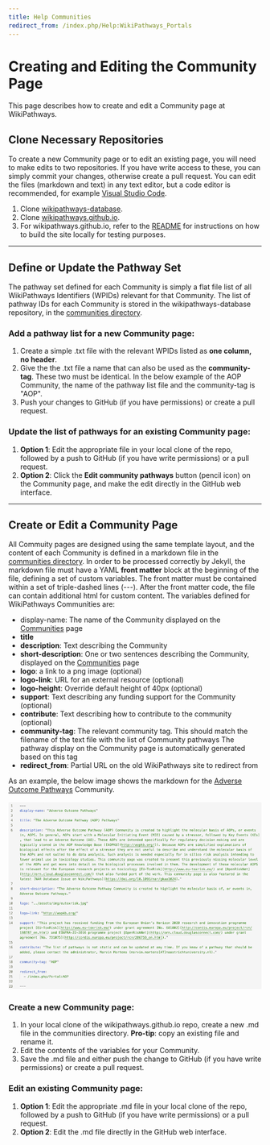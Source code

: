 ```yaml
---
title: Help Communities
redirect_from: /index.php/Help:WikiPathways_Portals
---
```

<div id="create community">
<h1>Creating and Editing the Community Page</h1>
<p>This page describes how to create and edit a Community page at WikiPathways. </p>
<h2>Clone Necessary Repositories</h2>
<p>To create a new Community page or to edit an existing page, you will need to make edits to two repositories. If you have write access to these, you can simply commit your changes, otherwise create a pull request. You can edit the files (markdown and text) in any text editor, but a code editor is recommended, for example <a href="https://code.visualstudio.com/" target=_blank>Visual Studio Code</a>.</p>
<ol>
<li>Clone <a href="https://github.com/wikipathways/wikipathways-database" target=_blank>wikipathways-database</a>.</li>
<li>Clone <a href="https://github.com/wikipathways/wikipathways.github.io" target=_blank>wikipathways.github.io</a>.</li>
<li>For wikipathways.github.io, refer to the <a href="https://github.com/wikipathways/wikipathways.github.io#readme">README</a> for instructions on how to build the site locally for testing purposes.</li>
</ol>
<hr>
<div>
<h2>Define or Update the Pathway Set</h2> 
<p>The pathway set defined for each Community is simply a flat file list of all WikiPathways Identifiers (WPIDs) relevant for that Community. The list of pathway IDs for each Community is stored in the wikipathways-database repository, in the <a href="https://github.com/wikipathways/wikipathways-database/tree/main/communities" target=_blank >communities directory</a>.</p>
<h3>Add a pathway list for a new Community page:</h3>
<ol>
<li>Create a simple .txt file with the relevant WPIDs listed as <b>one column, no header</b>.</li>
<li>Give the the .txt file a name that can also be used as the <b>community-tag</b>. These two must be identical. In the below example of the AOP Community, the name of the pathway list file and the community-tag is "AOP".</li>
<li>Push your changes to GitHub (if you have permissions) or create a pull request.</li>
</ol>
<h3>Update the list of pathways for an existing Community page:</h3>
<ol> 
<li><b>Option 1</b>: Edit the appropriate file in your local clone of the repo, followed by a push to GitHub (if you have write permissions) or a pull request.</li>
<li><b>Option 2</b>: Click the <b>Edit community pathways</b> button (pencil icon) on the Community page, and make the edit directly in the GitHub web interface.</li>
</ol>
<hr>
<h2>Create or Edit a Community Page</h2>
<p>All Commuity pages are designed using the same template layout, and the content of each Community is defined in a markdown file in the <a href="https://github.com/wikipathways/wikipathways.github.io/tree/main/_communities" target=_blank>communities directory</a>. In order to be processed correctly by Jekyll, the markdown file must have a YAML <b>front matter</b> block at the beginning of the file, defining a set of custom variables. The front matter must be contained within a set of triple-dashed lines (---). After the front matter code, the file can contain additional html for custom content. The variables defined for WikiPathways Communities are:</p>
<ul>
<li>display-name: The name of the Community displayed on the <a href="https://wikipathways.org/browse/communities.html" target=_blank>Communities</a> page</li>
<li><b>title</b></li>
<li><b>description</b>: Text describing the Community</li>
<li><b>short-description</b>: One or two sentences describing the Community, displayed on the <a href="https://wikipathways.org/browse/communities.html" target=_blank>Communities</a> page</li>
<li><b>logo</b>: a link to a png image (optional)</li>
<li><b>logo-link</b>: URL for an external resource (optional)</li>
<li><b>logo-height</b>: Override default height of 40px (optional)</li>
<li><b>support</b>: Text describing any funding support for the Community (optional)</li>
<li><b>contribute</b>: Text describing how to contribute to the community (optional)</li>
<li><b>community-tag</b>: The relevant community tag. This should match the filename of the text file with the list of Community pathways The pathway display on the Community page is automatically generated based on this tag</li>
<li><b>redirect_from</b>: Partial URL on the old WikiPathways site to redirect from</li>
</ul>
<p>As an example, the below image shows the markdown for the <a href="https://wikipathways.org/communities/aop.html" target=_blank>Adverse Outcome Pathways</a> Community.<br /><br />
<img src="/assets/img/help/MarkdownExample.png" alt="Markdown Example" width="700">
</p>
<h3>Create a new Community page:</h3>
<ol>
<li>In your local clone of the wikipathways.github.io repo, create a new .md file in the communities directory. <b>Pro-tip</b>: copy an existing file and rename it.</li>
<li>Edit the contents of the variables for your Community.</li>
<li>Save the .md file and either push the change to GitHub (if you have write permissions) or create a pull request.</li>
</ol>
<h3>Edit an existing Community page:</h3>
<ol>
<li><b>Option 1</b>: Edit the appropriate .md file in your local clone of the repo, followed by a push to GitHub (if you have write permissions) or a pull request.</li>
<li><b>Option 2</b>: Edit the .md file directly in the GitHub web interface.</li>
</ol>
